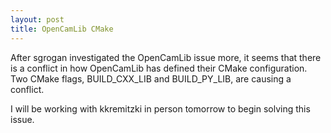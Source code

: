 ```yaml
---
layout: post
title: OpenCamLib CMake
---
```


After sgrogan investigated the OpenCamLib issue more, it seems that there is a conflict in how OpenCamLib has defined their CMake configuration. Two CMake flags, BUILD_CXX_LIB and BUILD_PY_LIB, are causing a conflict.

I will be working with kkremitzki in person tomorrow to begin solving this issue.